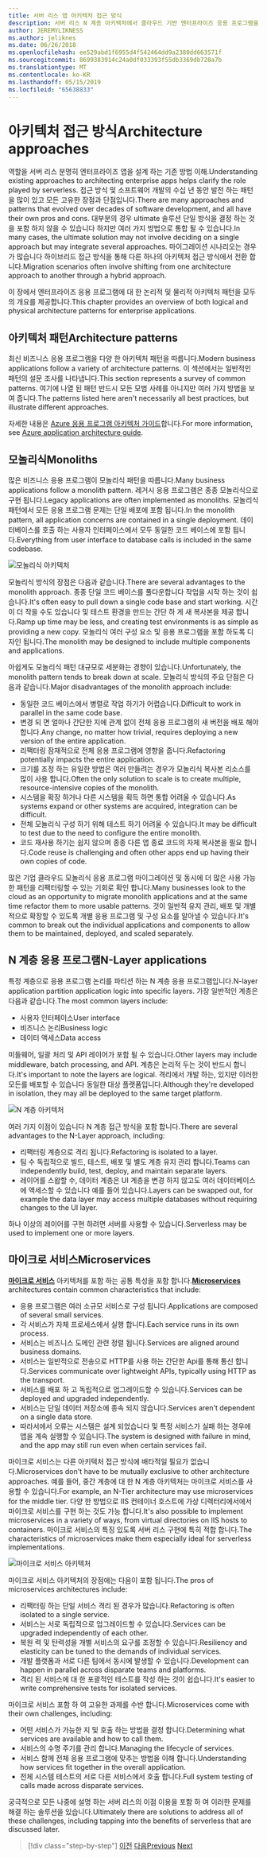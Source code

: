 ```yaml
---
title: 서버 리스 앱 아키텍처 접근 방식
description: 서버 리스 N 계층 아키텍처에서 클라우드 기반 엔터프라이즈 응용 프로그램을 빌드하기 위한 아키텍처 소개에 가깝습니다.
author: JEREMYLIKNESS
ms.author: jeliknes
ms.date: 06/26/2018
ms.openlocfilehash: ee529abd1f6955d4f542464dd9a2380dd663571f
ms.sourcegitcommit: 8699383914c24a0df033393f55db3369db728a7b
ms.translationtype: MT
ms.contentlocale: ko-KR
ms.lasthandoff: 05/15/2019
ms.locfileid: "65638833"
---
```

# <a name="architecture-approaches"></a><span data-ttu-id="fc0b8-103">아키텍처 접근 방식</span><span class="sxs-lookup"><span data-stu-id="fc0b8-103">Architecture approaches</span></span>

<span data-ttu-id="fc0b8-104">역할을 서버 리스 분명히 엔터프라이즈 앱을 설계 하는 기존 방법 이해.</span><span class="sxs-lookup"><span data-stu-id="fc0b8-104">Understanding existing approaches to architecting enterprise apps helps clarify the role played by serverless.</span></span> <span data-ttu-id="fc0b8-105">접근 방식 및 소프트웨어 개발의 수십 년 동안 발전 하는 패턴을 많이 있고 모든 고유한 장점과 단점입니다.</span><span class="sxs-lookup"><span data-stu-id="fc0b8-105">There are many approaches and patterns that evolved over decades of software development, and all have their own pros and cons.</span></span> <span data-ttu-id="fc0b8-106">대부분의 경우 ultimate 솔루션 단일 방식을 결정 하는 것을 포함 하지 않을 수 있습니다 하지만 여러 가지 방법으로 통합 될 수 있습니다.</span><span class="sxs-lookup"><span data-stu-id="fc0b8-106">In many cases, the ultimate solution may not involve deciding on a single approach but may integrate several approaches.</span></span> <span data-ttu-id="fc0b8-107">마이그레이션 시나리오는 경우가 많습니다 하이브리드 접근 방식을 통해 다른 하나의 아키텍처 접근 방식에서 전환 합니다.</span><span class="sxs-lookup"><span data-stu-id="fc0b8-107">Migration scenarios often involve shifting from one architecture approach to another through a hybrid approach.</span></span>

<span data-ttu-id="fc0b8-108">이 장에서 엔터프라이즈 응용 프로그램에 대 한 논리적 및 물리적 아키텍처 패턴을 모두의 개요를 제공합니다.</span><span class="sxs-lookup"><span data-stu-id="fc0b8-108">This chapter provides an overview of both logical and physical architecture patterns for enterprise applications.</span></span>

## <a name="architecture-patterns"></a><span data-ttu-id="fc0b8-109">아키텍처 패턴</span><span class="sxs-lookup"><span data-stu-id="fc0b8-109">Architecture patterns</span></span>

<span data-ttu-id="fc0b8-110">최신 비즈니스 응용 프로그램을 다양 한 아키텍처 패턴을 따릅니다.</span><span class="sxs-lookup"><span data-stu-id="fc0b8-110">Modern business applications follow a variety of architecture patterns.</span></span> <span data-ttu-id="fc0b8-111">이 섹션에서는 일반적인 패턴의 설문 조사를 나타냅니다.</span><span class="sxs-lookup"><span data-stu-id="fc0b8-111">This section represents a survey of common patterns.</span></span> <span data-ttu-id="fc0b8-112">여기에 나열 된 패턴 반드시 모든 모범 사례를 아니지만 여러 가지 방법을 보여 줍니다.</span><span class="sxs-lookup"><span data-stu-id="fc0b8-112">The patterns listed here aren't necessarily all best practices, but illustrate different approaches.</span></span>

<span data-ttu-id="fc0b8-113">자세한 내용은 [Azure 응용 프로그램 아키텍처 가이드](https://docs.microsoft.com/azure/architecture/guide/)합니다.</span><span class="sxs-lookup"><span data-stu-id="fc0b8-113">For more information, see [Azure application architecture guide](https://docs.microsoft.com/azure/architecture/guide/).</span></span>

## <a name="monoliths"></a><span data-ttu-id="fc0b8-114">모놀리식</span><span class="sxs-lookup"><span data-stu-id="fc0b8-114">Monoliths</span></span>

<span data-ttu-id="fc0b8-115">많은 비즈니스 응용 프로그램이 모놀리식 패턴을 따릅니다.</span><span class="sxs-lookup"><span data-stu-id="fc0b8-115">Many business applications follow a monolith pattern.</span></span> <span data-ttu-id="fc0b8-116">레거시 응용 프로그램은 종종 모놀리식으로 구현 됩니다.</span><span class="sxs-lookup"><span data-stu-id="fc0b8-116">Legacy applications are often implemented as monoliths.</span></span> <span data-ttu-id="fc0b8-117">모놀리식 패턴에서 모든 응용 프로그램 문제는 단일 배포에 포함 됩니다.</span><span class="sxs-lookup"><span data-stu-id="fc0b8-117">In the monolith pattern, all application concerns are contained in a single deployment.</span></span> <span data-ttu-id="fc0b8-118">데이터베이스를 호출 하는 사용자 인터페이스에서 모두 동일한 코드 베이스에 포함 됩니다.</span><span class="sxs-lookup"><span data-stu-id="fc0b8-118">Everything from user interface to database calls is included in the same codebase.</span></span>

![모놀리식 아키텍처](./media/monolith-architecture.png)

<span data-ttu-id="fc0b8-120">모놀리식 방식의 장점은 다음과 같습니다.</span><span class="sxs-lookup"><span data-stu-id="fc0b8-120">There are several advantages to the monolith approach.</span></span> <span data-ttu-id="fc0b8-121">종종 단일 코드 베이스를 풀다운합니다 작업을 시작 하는 것이 쉽습니다.</span><span class="sxs-lookup"><span data-stu-id="fc0b8-121">It's often easy to pull down a single code base and start working.</span></span> <span data-ttu-id="fc0b8-122">시간이 더 작을 수도 있습니다 및 테스트 환경을 만드는 간단 하 게 새 복사본을 제공 합니다.</span><span class="sxs-lookup"><span data-stu-id="fc0b8-122">Ramp up time may be less, and creating test environments is as simple as providing a new copy.</span></span> <span data-ttu-id="fc0b8-123">모놀리식 여러 구성 요소 및 응용 프로그램을 포함 하도록 디자인 됩니다.</span><span class="sxs-lookup"><span data-stu-id="fc0b8-123">The monolith may be designed to include multiple components and applications.</span></span>

<span data-ttu-id="fc0b8-124">아쉽게도 모놀리식 패턴 대규모로 세분화는 경향이 있습니다.</span><span class="sxs-lookup"><span data-stu-id="fc0b8-124">Unfortunately, the monolith pattern tends to break down at scale.</span></span> <span data-ttu-id="fc0b8-125">모놀리식 방식의 주요 단점은 다음과 같습니다.</span><span class="sxs-lookup"><span data-stu-id="fc0b8-125">Major disadvantages of the monolith approach include:</span></span>

* <span data-ttu-id="fc0b8-126">동일한 코드 베이스에서 병렬로 작업 하기가 어렵습니다.</span><span class="sxs-lookup"><span data-stu-id="fc0b8-126">Difficult to work in parallel in the same code base.</span></span>
* <span data-ttu-id="fc0b8-127">변경 되 면 얼마나 간단한 지에 관계 없이 전체 응용 프로그램의 새 버전을 배포 해야 합니다.</span><span class="sxs-lookup"><span data-stu-id="fc0b8-127">Any change, no matter how trivial, requires deploying a new version of the entire application.</span></span>
* <span data-ttu-id="fc0b8-128">리팩터링 잠재적으로 전체 응용 프로그램에 영향을 줍니다.</span><span class="sxs-lookup"><span data-stu-id="fc0b8-128">Refactoring potentially impacts the entire application.</span></span>
* <span data-ttu-id="fc0b8-129">크기를 조정 하는 유일한 방법은 여러 만들려는 경우가 모놀리식 복사본 리소스를 많이 사용 합니다.</span><span class="sxs-lookup"><span data-stu-id="fc0b8-129">Often the only solution to scale is to create multiple, resource-intensive copies of the monolith.</span></span>
* <span data-ttu-id="fc0b8-130">시스템을 확장 하거나 다른 시스템을 획득 하면 통합 어려울 수 있습니다.</span><span class="sxs-lookup"><span data-stu-id="fc0b8-130">As systems expand or other systems are acquired, integration can be difficult.</span></span>
* <span data-ttu-id="fc0b8-131">전체 모놀리식 구성 하기 위해 테스트 하기 어려울 수 있습니다.</span><span class="sxs-lookup"><span data-stu-id="fc0b8-131">It may be difficult to test due to the need to configure the entire monolith.</span></span>
* <span data-ttu-id="fc0b8-132">코드 재사용 하기는 쉽지 않으며 종종 다른 앱 종료 코드의 자체 복사본을 필요 합니다.</span><span class="sxs-lookup"><span data-stu-id="fc0b8-132">Code reuse is challenging and often other apps end up having their own copies of code.</span></span>

<span data-ttu-id="fc0b8-133">많은 기업 클라우드 모놀리식 응용 프로그램 마이그레이션 및 동시에 더 많은 사용 가능한 패턴을 리팩터링할 수 있는 기회로 확인 합니다.</span><span class="sxs-lookup"><span data-stu-id="fc0b8-133">Many businesses look to the cloud as an opportunity to migrate monolith applications and at the same time refactor them to more usable patterns.</span></span> <span data-ttu-id="fc0b8-134">것이 일반적 유지 관리, 배포 및 개별적으로 확장할 수 있도록 개별 응용 프로그램 및 구성 요소를 알아낼 수 있습니다.</span><span class="sxs-lookup"><span data-stu-id="fc0b8-134">It's common to break out the individual applications and components to allow them to be maintained, deployed, and scaled separately.</span></span>

## <a name="n-layer-applications"></a><span data-ttu-id="fc0b8-135">N 계층 응용 프로그램</span><span class="sxs-lookup"><span data-stu-id="fc0b8-135">N-Layer applications</span></span>

<span data-ttu-id="fc0b8-136">특정 계층으로 응용 프로그램 논리를 파티션 하는 N 계층 응용 프로그램입니다.</span><span class="sxs-lookup"><span data-stu-id="fc0b8-136">N-layer application partition application logic into specific layers.</span></span> <span data-ttu-id="fc0b8-137">가장 일반적인 계층은 다음과 같습니다.</span><span class="sxs-lookup"><span data-stu-id="fc0b8-137">The most common layers include:</span></span>

* <span data-ttu-id="fc0b8-138">사용자 인터페이스</span><span class="sxs-lookup"><span data-stu-id="fc0b8-138">User interface</span></span>
* <span data-ttu-id="fc0b8-139">비즈니스 논리</span><span class="sxs-lookup"><span data-stu-id="fc0b8-139">Business logic</span></span>
* <span data-ttu-id="fc0b8-140">데이터 액세스</span><span class="sxs-lookup"><span data-stu-id="fc0b8-140">Data access</span></span>

<span data-ttu-id="fc0b8-141">미들웨어, 일괄 처리 및 API 레이어가 포함 될 수 있습니다.</span><span class="sxs-lookup"><span data-stu-id="fc0b8-141">Other layers may include middleware, batch processing, and API.</span></span> <span data-ttu-id="fc0b8-142">계층은 논리적 두는 것이 반드시 합니다.</span><span class="sxs-lookup"><span data-stu-id="fc0b8-142">It's important to note the layers are logical.</span></span> <span data-ttu-id="fc0b8-143">격리에서 개발 하는, 있지만 이러한 모든를 배포할 수 있습니다 동일한 대상 플랫폼입니다.</span><span class="sxs-lookup"><span data-stu-id="fc0b8-143">Although they're developed in isolation, they may all be deployed to the same target platform.</span></span>

![N 계층 아키텍처](./media/n-layer-architecture.png)

<span data-ttu-id="fc0b8-145">여러 가지 이점이 있습니다 N 계층 접근 방식을 포함 합니다.</span><span class="sxs-lookup"><span data-stu-id="fc0b8-145">There are several advantages to the N-Layer approach, including:</span></span>

* <span data-ttu-id="fc0b8-146">리팩터링 계층으로 격리 됩니다.</span><span class="sxs-lookup"><span data-stu-id="fc0b8-146">Refactoring is isolated to a layer.</span></span>
* <span data-ttu-id="fc0b8-147">팀 수 독립적으로 빌드, 테스트, 배포 및 별도 계층 유지 관리 합니다.</span><span class="sxs-lookup"><span data-stu-id="fc0b8-147">Teams can independently build, test, deploy, and maintain separate layers.</span></span>
* <span data-ttu-id="fc0b8-148">레이어를 스왑할 수, 데이터 계층은 UI 계층을 변경 하지 않고도 여러 데이터베이스에 액세스할 수 있습니다 예를 들어 있습니다.</span><span class="sxs-lookup"><span data-stu-id="fc0b8-148">Layers can be swapped out, for example the data layer may access multiple databases without requiring changes to the UI layer.</span></span>

<span data-ttu-id="fc0b8-149">하나 이상의 레이어를 구현 하려면 서버를 사용할 수 있습니다.</span><span class="sxs-lookup"><span data-stu-id="fc0b8-149">Serverless may be used to implement one or more layers.</span></span>

## <a name="microservices"></a><span data-ttu-id="fc0b8-150">마이크로 서비스</span><span class="sxs-lookup"><span data-stu-id="fc0b8-150">Microservices</span></span>

<span data-ttu-id="fc0b8-151">**[마이크로 서비스](https://docs.microsoft.com/azure/architecture/guide/architecture-styles/microservices)**  아키텍처를 포함 하는 공통 특성을 포함 합니다.</span><span class="sxs-lookup"><span data-stu-id="fc0b8-151">**[Microservices](https://docs.microsoft.com/azure/architecture/guide/architecture-styles/microservices)** architectures contain common characteristics that include:</span></span>

* <span data-ttu-id="fc0b8-152">응용 프로그램은 여러 소규모 서비스로 구성 됩니다.</span><span class="sxs-lookup"><span data-stu-id="fc0b8-152">Applications are composed of several small services.</span></span>
* <span data-ttu-id="fc0b8-153">각 서비스가 자체 프로세스에서 실행 합니다.</span><span class="sxs-lookup"><span data-stu-id="fc0b8-153">Each service runs in its own process.</span></span>
* <span data-ttu-id="fc0b8-154">서비스는 비즈니스 도메인 관련 정렬 됩니다.</span><span class="sxs-lookup"><span data-stu-id="fc0b8-154">Services are aligned around business domains.</span></span>
* <span data-ttu-id="fc0b8-155">서비스는 일반적으로 전송으로 HTTP를 사용 하는 간단한 Api를 통해 통신 합니다.</span><span class="sxs-lookup"><span data-stu-id="fc0b8-155">Services communicate over lightweight APIs, typically using HTTP as the transport.</span></span>
* <span data-ttu-id="fc0b8-156">서비스를 배포 하 고 독립적으로 업그레이드할 수 있습니다.</span><span class="sxs-lookup"><span data-stu-id="fc0b8-156">Services can be deployed and upgraded independently.</span></span>
* <span data-ttu-id="fc0b8-157">서비스는 단일 데이터 저장소에 종속 되지 않습니다.</span><span class="sxs-lookup"><span data-stu-id="fc0b8-157">Services aren't dependent on a single data store.</span></span>
* <span data-ttu-id="fc0b8-158">따라서에서 오류는 시스템은 설계 되었습니다 및 특정 서비스가 실패 하는 경우에 앱을 계속 실행할 수 있습니다.</span><span class="sxs-lookup"><span data-stu-id="fc0b8-158">The system is designed with failure in mind, and the app may still run even when certain services fail.</span></span>

<span data-ttu-id="fc0b8-159">마이크로 서비스는 다른 아키텍처 접근 방식에 배타적일 필요가 없습니다.</span><span class="sxs-lookup"><span data-stu-id="fc0b8-159">Microservices don't have to be mutually exclusive to other architecture approaches.</span></span> <span data-ttu-id="fc0b8-160">예를 들어, 중간 계층에 대 한 N 계층 아키텍처는 마이크로 서비스를 사용할 수 있습니다.</span><span class="sxs-lookup"><span data-stu-id="fc0b8-160">For example, an N-Tier architecture may use microservices for the middle tier.</span></span> <span data-ttu-id="fc0b8-161">다양 한 방법으로 IIS 컨테이너 호스트에 가상 디렉터리에서에서 마이크로 서비스를 구현 하는 것도 가능 합니다.</span><span class="sxs-lookup"><span data-stu-id="fc0b8-161">It's also possible to implement microservices in a variety of ways, from virtual directories on IIS hosts to containers.</span></span> <span data-ttu-id="fc0b8-162">마이크로 서비스의 특징 있도록 서버 리스 구현에 특히 적합 합니다.</span><span class="sxs-lookup"><span data-stu-id="fc0b8-162">The characteristics of microservices make them especially ideal for serverless implementations.</span></span>

![마이크로 서비스 아키텍처](./media/microservices-architecture.png)

<span data-ttu-id="fc0b8-164">마이크로 서비스 아키텍처의 장점에는 다음이 포함 됩니다.</span><span class="sxs-lookup"><span data-stu-id="fc0b8-164">The pros of microservices architectures include:</span></span>

* <span data-ttu-id="fc0b8-165">리팩터링 하는 단일 서비스 격리 된 경우가 많습니다.</span><span class="sxs-lookup"><span data-stu-id="fc0b8-165">Refactoring is often isolated to a single service.</span></span>
* <span data-ttu-id="fc0b8-166">서비스는 서로 독립적으로 업그레이드할 수 있습니다.</span><span class="sxs-lookup"><span data-stu-id="fc0b8-166">Services can be upgraded independently of each other.</span></span>
* <span data-ttu-id="fc0b8-167">복원 력 및 탄력성을 개별 서비스의 요구를 조정할 수 있습니다.</span><span class="sxs-lookup"><span data-stu-id="fc0b8-167">Resiliency and elasticity can be tuned to the demands of individual services.</span></span>
* <span data-ttu-id="fc0b8-168">개발 플랫폼과 서로 다른 팀에서 동시에 발생할 수 있습니다.</span><span class="sxs-lookup"><span data-stu-id="fc0b8-168">Development can happen in parallel across disparate teams and platforms.</span></span>
* <span data-ttu-id="fc0b8-169">격리 된 서비스에 대 한 포괄적인 테스트를 작성 하는 것이 쉽습니다.</span><span class="sxs-lookup"><span data-stu-id="fc0b8-169">It's easier to write comprehensive tests for isolated services.</span></span>

<span data-ttu-id="fc0b8-170">마이크로 서비스 포함 하 여 고유한 과제를 수반 합니다.</span><span class="sxs-lookup"><span data-stu-id="fc0b8-170">Microservices come with their own challenges, including:</span></span>

* <span data-ttu-id="fc0b8-171">어떤 서비스가 가능한 지 및 호출 하는 방법을 결정 합니다.</span><span class="sxs-lookup"><span data-stu-id="fc0b8-171">Determining what services are available and how to call them.</span></span>
* <span data-ttu-id="fc0b8-172">서비스의 수명 주기를 관리 합니다.</span><span class="sxs-lookup"><span data-stu-id="fc0b8-172">Managing the lifecycle of services.</span></span>
* <span data-ttu-id="fc0b8-173">서비스 함께 전체 응용 프로그램에 맞추는 방법을 이해 합니다.</span><span class="sxs-lookup"><span data-stu-id="fc0b8-173">Understanding how services fit together in the overall application.</span></span>
* <span data-ttu-id="fc0b8-174">전체 시스템 테스트의 서로 다른 서비스에서 호출 합니다.</span><span class="sxs-lookup"><span data-stu-id="fc0b8-174">Full system testing of calls made across disparate services.</span></span>

<span data-ttu-id="fc0b8-175">궁극적으로 모든 나중에 설명 하는 서버 리스의 이점 이용을 포함 하 여 이러한 문제를 해결 하는 솔루션을 있습니다.</span><span class="sxs-lookup"><span data-stu-id="fc0b8-175">Ultimately there are solutions to address all of these challenges, including tapping into the benefits of serverless that are discussed later.</span></span>

>[!div class="step-by-step"]
><span data-ttu-id="fc0b8-176">[이전](index.md)
>[다음](architecture-deployment-approaches.md)</span><span class="sxs-lookup"><span data-stu-id="fc0b8-176">[Previous](index.md)
[Next](architecture-deployment-approaches.md)</span></span>
